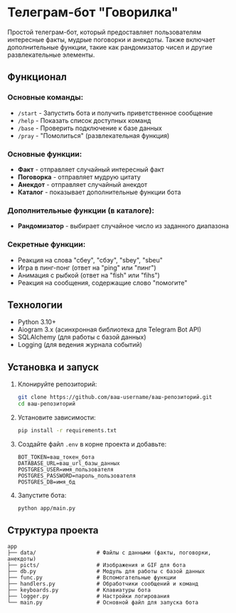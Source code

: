# Телеграм-бот "Говорилка"

Простой телеграм-бот, который предоставляет пользователям интересные факты, мудрые поговорки и анекдоты. Также включает дополнительные функции, такие как рандомизатор чисел и другие развлекательные элементы.

## Функционал

### Основные команды:
- `/start` - Запустить бота и получить приветственное сообщение
- `/help` - Показать список доступных команд
- `/base` - Проверить подключение к базе данных
- `/pray` - "Помолиться" (развлекательная функция)

### Основные функции:
- **Факт** - отправляет случайный интересный факт
- **Поговорка** - отправляет мудрую цитату
- **Анекдот** - отправляет случайный анекдот
- **Каталог** - показывает дополнительные функции бота

### Дополнительные функции (в каталоге):
- **Рандомизатор** - выбирает случайное число из заданного диапазона

### Секретные функции:
- Реакция на слова "сбеу", "сбэу", "sbey", "sbeu"
- Игра в пинг-понг (ответ на "ping" или "пинг")
- Анимация с рыбкой (ответ на "fish" или "fihs")
- Реакция на сообщения, содержащие слово "помогите"

## Технологии

- Python 3.10+
- Aiogram 3.x (асинхронная библиотека для Telegram Bot API)
- SQLAlchemy (для работы с базой данных)
- Logging (для ведения журнала событий)

## Установка и запуск

1. Клонируйте репозиторий:
   ```bash
   git clone https://github.com/ваш-username/ваш-репозиторий.git
   cd ваш-репозиторий
   ```

2. Установите зависимости:
   ```bash
   pip install -r requirements.txt
   ```

3. Создайте файл `.env` в корне проекта и добавьте:
   ```
   BOT_TOKEN=ваш_токен_бота
   DATABASE_URL=ваш_url_базы_данных
   POSTGRES_USER=имя_пользователя
   POSTGRES_PASSWORD=пароль_пользователя
   POSTGRES_DB=имя_бд
   ```

4. Запустите бота:
   ```bash
   python app/main.py
   ```

## Структура проекта

```
app
├── data/                   # Файлы с данными (факты, поговорки, анекдоты)
├── picts/                  # Изображения и GIF для бота
├── db.py                   # Модуль для работы с базой данных
├── func.py                 # Вспомогательные функции
├── handlers.py             # Обработчики сообщений и команд
├── keyboards.py            # Клавиатуры бота
├── logger.py               # Настройки логирования
└── main.py                 # Основной файл для запуска бота
```
